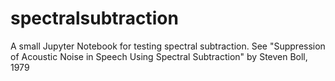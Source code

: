 # spectralsubtraction
A small Jupyter Notebook for testing spectral subtraction. See "Suppression of Acoustic Noise in Speech Using Spectral Subtraction" by Steven Boll, 1979
